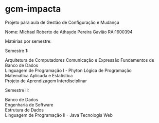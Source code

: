 # gcm-impacta
Projeto para aula de Gestão de Configuração e Mudança

Nome: Michael Roberto de Athayde Pereira Gavião
RA:1600394

Matérias por semestre:

Semestre 1:

Arquitetura de Computadores	
Comunicação e Expressão	
Fundamentos de Banco de Dados	
Linguagem de Programação I	- Phyton
Lógica de Programação	
Matemática Aplicada e Estatística	
Projeto de Aprendizagem Interdisciplinar

Semestre II:

Banco de Dados	
Engenharia de Software	
Estrutura de Dados	
Linguagem de Programação II	- Java
Tecnologia Web
